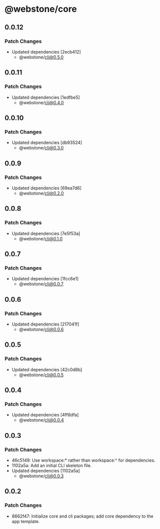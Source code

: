 # @webstone/core

## 0.0.12

### Patch Changes

- Updated dependencies [2ecb412]
  - @webstone/cli@0.5.0

## 0.0.11

### Patch Changes

- Updated dependencies [1edfbe5]
  - @webstone/cli@0.4.0

## 0.0.10

### Patch Changes

- Updated dependencies [db93524]
  - @webstone/cli@0.3.0

## 0.0.9

### Patch Changes

- Updated dependencies [69ea7d6]
  - @webstone/cli@0.2.0

## 0.0.8

### Patch Changes

- Updated dependencies [7e5f53a]
  - @webstone/cli@0.1.0

## 0.0.7

### Patch Changes

- Updated dependencies [1fcc6e1]
  - @webstone/cli@0.0.7

## 0.0.6

### Patch Changes

- Updated dependencies [217041f]
  - @webstone/cli@0.0.6

## 0.0.5

### Patch Changes

- Updated dependencies [42c0d8b]
  - @webstone/cli@0.0.5

## 0.0.4

### Patch Changes

- Updated dependencies [4ff8dfa]
  - @webstone/cli@0.0.4

## 0.0.3

### Patch Changes

- 46c5149: Use workspace:\* rather than workspace:^ for dependencies.
- 1102a5a: Add an initial CLI skeleton file.
- Updated dependencies [1102a5a]
  - @webstone/cli@0.0.3

## 0.0.2

### Patch Changes

- 8662f47: Initialize core and cli packages; add core dependency to the app template.

